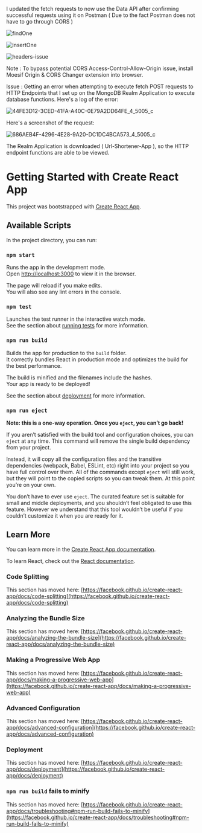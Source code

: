 I updated the fetch requests to now use the Data API after confirming successful requests using it on Postman ( Due to the fact Postman does not have to go through CORS )

![findOne](https://user-images.githubusercontent.com/97141955/148445026-52aee80b-e9e4-4692-bd2c-940eca6839b6.PNG)

![insertOne](https://user-images.githubusercontent.com/97141955/148445028-a3b8b690-cc11-4761-8460-55189ff36cd6.PNG)

![headers-issue](https://user-images.githubusercontent.com/97141955/148445083-e9b86a0c-c409-4d01-8683-219ee2e0ecac.jpg)

Note : To bypass potential CORS Access-Control-Allow-Origin issue, install Moesif Origin & CORS Changer extension into browser. 

Issue : Getting an error when attempting to execute fetch POST requests to HTTP Endpoints that I set up on the MongoDB Realm Application to execute database functions. Here's a log of the error: 

![44FE3D12-3CED-41FA-A40C-0E79A2DD64FE_4_5005_c](https://user-images.githubusercontent.com/97141955/148156046-aafd8156-d331-4a7d-8480-ed5d67a48187.jpeg)

Here's a screenshot of the request:

![686AEB4F-4296-4E28-9A20-DC1DC4BCA573_4_5005_c](https://user-images.githubusercontent.com/97141955/148156203-71cae94b-d696-4699-bee2-9d7cc680a478.jpeg)

The Realm Application is downloaded ( Url-Shortener-App ), so the HTTP endpoint functions are able to be viewed.

# Getting Started with Create React App

This project was bootstrapped with [Create React App](https://github.com/facebook/create-react-app).

## Available Scripts

In the project directory, you can run:

### `npm start`

Runs the app in the development mode.\
Open [http://localhost:3000](http://localhost:3000) to view it in the browser.

The page will reload if you make edits.\
You will also see any lint errors in the console.

### `npm test`

Launches the test runner in the interactive watch mode.\
See the section about [running tests](https://facebook.github.io/create-react-app/docs/running-tests) for more information.

### `npm run build`

Builds the app for production to the `build` folder.\
It correctly bundles React in production mode and optimizes the build for the best performance.

The build is minified and the filenames include the hashes.\
Your app is ready to be deployed!

See the section about [deployment](https://facebook.github.io/create-react-app/docs/deployment) for more information.

### `npm run eject`

**Note: this is a one-way operation. Once you `eject`, you can’t go back!**

If you aren’t satisfied with the build tool and configuration choices, you can `eject` at any time. This command will remove the single build dependency from your project.

Instead, it will copy all the configuration files and the transitive dependencies (webpack, Babel, ESLint, etc) right into your project so you have full control over them. All of the commands except `eject` will still work, but they will point to the copied scripts so you can tweak them. At this point you’re on your own.

You don’t have to ever use `eject`. The curated feature set is suitable for small and middle deployments, and you shouldn’t feel obligated to use this feature. However we understand that this tool wouldn’t be useful if you couldn’t customize it when you are ready for it.

## Learn More

You can learn more in the [Create React App documentation](https://facebook.github.io/create-react-app/docs/getting-started).

To learn React, check out the [React documentation](https://reactjs.org/).

### Code Splitting

This section has moved here: [https://facebook.github.io/create-react-app/docs/code-splitting](https://facebook.github.io/create-react-app/docs/code-splitting)

### Analyzing the Bundle Size

This section has moved here: [https://facebook.github.io/create-react-app/docs/analyzing-the-bundle-size](https://facebook.github.io/create-react-app/docs/analyzing-the-bundle-size)

### Making a Progressive Web App

This section has moved here: [https://facebook.github.io/create-react-app/docs/making-a-progressive-web-app](https://facebook.github.io/create-react-app/docs/making-a-progressive-web-app)

### Advanced Configuration

This section has moved here: [https://facebook.github.io/create-react-app/docs/advanced-configuration](https://facebook.github.io/create-react-app/docs/advanced-configuration)

### Deployment

This section has moved here: [https://facebook.github.io/create-react-app/docs/deployment](https://facebook.github.io/create-react-app/docs/deployment)

### `npm run build` fails to minify

This section has moved here: [https://facebook.github.io/create-react-app/docs/troubleshooting#npm-run-build-fails-to-minify](https://facebook.github.io/create-react-app/docs/troubleshooting#npm-run-build-fails-to-minify)
